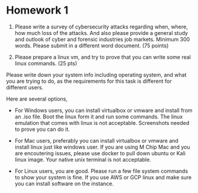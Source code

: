 # Homework 1

1. Please write a survey of cybersecurity attacks regarding when, where, how much loss of the attacks. And also please provide a general study and outlook of cyber and forensic industries job markets. Minimum 300 words. Please submit in a different word document. (75 points)

2. Please prepare a linux vm, and try to prove that you can write some real linux commands. (25 pts)

Please write down your system info including operating system, and what you are trying to do, as the requirements for this task is different for different users.

Here are several options,

* For Windows users, you can install virtualbox or vmware and install from an .iso file. Boot the linux form it and run some commands. The linux emulation that comes with linux is not acceptable. Screenshots needed to prove you can do it.

* For Mac users, preferably you can install virtualbox or vmware and install linux just like windows user. If you are using M Chip Mac and you are encoutering issues, please use docker to pull down ubuntu or Kali linux image. Your native unix terminal is not acceptable.

* For Linux users, you are good. Please run a few file system commands to show your system is fine. If you use AWS or GCP linux and make sure you can install software on the instance.